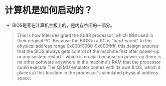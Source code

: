 #  计算机是如何启动的？

+ BIOS是写在计算机主板上的，是内存空间的一部分。

> This is how Intel designed the 8088 processor, which IBM used in their original PC. Because the BIOS in a PC is "hard-wired" to the physical address range 0x000f0000-0x000fffff, this design ensures that the BIOS always gets control of the machine first after power-up or any system restart - which is crucial because on power-up there is no other software anywhere in the machine's RAM that the processor could execute
>  The QEMU emulator comes with its own BIOS, which it places at this location in the processor's simulated physical address space. 